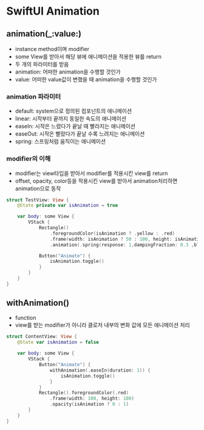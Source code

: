 # SwiftUI Animation

## animation(_:value:)
- instance method이며 modifier
- some View를 받아서 해당 뷰에 애니메이션을 적용한 뷰를 return
- 두 개의 파라미터를 받음
- animation: 어떠한 animation을 수행할 것인가
- value: 어떠한 value값이 변했을 때 animation을 수행할 것인가
### animation 파라미터
- default: system으로 정의된 컴포넌트의 애니메이션
- linear: 시작부터 끝까지 동일한 속도의 애니메이션
- easeIn: 시작은 느렸다가 끝날 때 빨라지는 애니메이션
- easeOut: 시작은 빨랐다가 끝날 수록 느려지는 애니메이션
- spring: 스프링처럼 움직이는 애니메이션
### modifier의 이해
- modifier는 view타입을 받아서 modifier를 적용시킨 view를 return
- offset, opacity, color등을 적용시킨 view를 받아서 animation처리하면 animation으로 동작

```swift
struct TestView: View {
    @State private var isAnimation = true

    var body: some View {
        VStack {
            Rectangle()
                .foregroundColor(isAnimation ? .yellow : .red)
                .frame(width: isAnimation ? 50 : 100, height: isAnimation ? 50 : 100)
                .animation(.spring(response: 1,dampingFraction: 0.3 ,blendDuration: 40), value: isAnimation)

            Button("Animate") {
                isAnimation.toggle()
            }
        }
    }
}
```

## withAnimation()
- function
- view를 받는 modifier가 아니라 클로저 내부의 변화 값에 모든 애니메이션 처리

```swift
struct ContentView: View {
    @State var isAnimation = false
    
    var body: some View {
        VStack {
            Button("Animate") {
                withAnimation(.easeIn(duration: 1)) {
                    isAnimation.toggle()
                }
            }
            Rectangle().foregroundColor(.red)
                .frame(width: 100, height: 100)
                .opacity(isAnimation ? 0 : 1)
        }
    }
}
```



